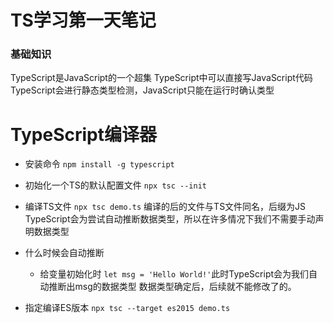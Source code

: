 # TS学习第一天笔记
### 基础知识

TypeScript是JavaScript的一个超集
TypeScript中可以直接写JavaScript代码
TypeScript会进行静态类型检测，JavaScript只能在运行时确认类型

# TypeScript编译器
- 安装命令
    `npm install -g typescript`
- 初始化一个TS的默认配置文件
    `npx tsc --init`
- 编译TS文件
    `npx tsc demo.ts`
    编译的后的文件与TS文件同名，后缀为JS
    TypeScript会为尝试自动推断数据类型，所以在许多情况下我们不需要手动声明数据类型
- 什么时候会自动推断
  - 给变量初始化时
    `let msg = 'Hello World!'`此时TypeScript会为我们自动推断出msg的数据类型
    数据类型确定后，后续就不能修改了的。

- 指定编译ES版本
    `npx tsc --target es2015 demo.ts`